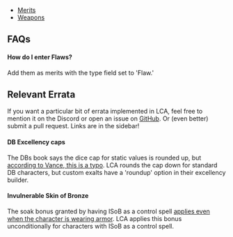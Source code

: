 - [Merits](./merits.md)
- [Weapons](./weapons.md)

## FAQs

#### How do I enter Flaws?

Add them as merits with the type field set to 'Flaw.'

## Relevant Errata

If you want a particular bit of errata implemented in LCA, feel free to mention it on the Discord or open an issue on [GitHub](https://github.com/makzu/lotcastingatemi/issues). Or (even better) submit a pull request. Links are in the sidebar!

#### DB Excellency caps

The DBs book says the dice cap for static values is rounded up, but [according to Vance, this is a typo](http://forum.theonyxpath.com/forum/main-category/exalted/1069023-ask-the-devs?p=1275486#post1275486). LCA rounds the cap down for standard DB characters, but custom exalts have a 'roundup' option in their excellency builder.

#### Invulnerable Skin of Bronze

The soak bonus granted by having ISoB as a control spell [applies even when the character is wearing armor](http://forum.theonyxpath.com/forum/main-category/exalted/1069023-ask-the-devs?p=1187120#post1187120). LCA applies this bonus unconditionally for characters with ISoB as a control spell.
